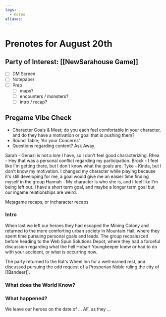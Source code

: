 ```yaml
---
tags:
  - notes
aliases:
---
```


# Prenotes for August 20th
## Party of Interest: [[NewSarahouse Game]]
- [ ] DM Screen
- [ ] Notepaper
- [ ] Prep
	- [ ] maps?
	- [ ] encounters / monsters?
	- [ ] intro / recap?

## Pregame Vibe Check
- Character Goals & Meat; do you each feel comfortable in your character, and do they have a motivation or goal that is pushing them?
- Round Table; 'Air your Concerns'
- Questions regarding content? Ask Away.

Sarah - Genasi is not a lore I have, so I don't feel good characterizing.
Rhea - Hey that was a personal conflict regarding my participation.
Brock - I feel like I'm getting there, but I don't know what the goals are.
Tyke - Kinda, but I don't know my motivation. I changed my character while playing because it's still developing for me, a goal would give me an easier time finding myself in the group
Hannah - My character is who she is, and I feel like I'm being left out. I have a short term goal, and maybe a longer term goal but our ingame relationships are weird.

Metagame recaps, or incharacter recaps

### Intro

When last we left our heroes they had escaped the Mining Colony and returned to the more comforting urban society in Mountain Hall, where they spent time pursuing personal goals and leads. The group recoalesced before heading to the Web Spun Solutions Depot, where they had a forceful discussion regarding what the hell Hobart Youngkeeper knew or had to do with your accident, or what is occurring now.

The party returned to the Rat's Wheel Inn for a well-earned rest, and discussed pursuing the odd request of a Prosperian Noble ruling the city of [[Bandeer]].

### What does the World Know?


### What happened?


We leave our heroes on the date of ... AF, as they ...